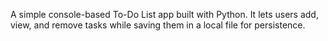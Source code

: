 A simple console-based To-Do List app built with Python. It lets users add, view, and remove tasks while saving them in a local file for persistence.
